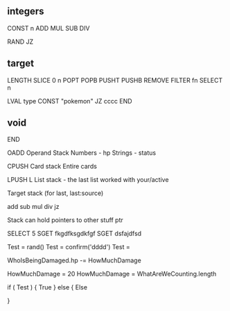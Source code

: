 integers
--------
CONST n 
ADD
MUL
SUB
DIV

RAND
JZ

target
----
LENGTH
SLICE 0 n
POPT
POPB
PUSHT
PUSHB
REMOVE
FILTER fn
SELECT n


 
  LVAL type
  CONST "pokemon"
  JZ cccc
  END



void
----
END


OADD
Operand Stack
Numbers - hp
Strings - status



CPUSH
Card stack
Entire cards

LPUSH
L
List stack - the last list worked with
your/active


Target stack (for last, last:source)


add
sub
mul
div
jz



Stack can hold pointers to other stuff
ptr

SELECT 5
SGET
fkgdfksgdkfgf
SGET
dsfajdfsd

Test = rand()
Test = confirm('dddd')
Test = 

WhoIsBeingDamaged.hp -= HowMuchDamage

HowMuchDamage = 20
HowMuchDamage = WhatAreWeCounting.length


if ( Test ) {
  True
} else {
  Else

}
